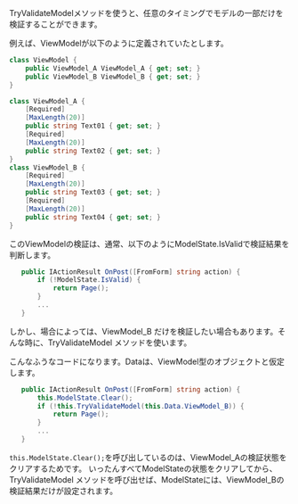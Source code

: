 TryValidateModelメソッドを使うと、任意のタイミングでモデルの一部だけを検証することができます。

例えば、ViewModelが以下のように定義されていたとします。

```cs
class ViewModel {
    public ViewModel_A ViewModel_A { get; set; }
    public ViewModel_B ViewModel_B { get; set; }
}

class ViewModel_A {
    [Required]
    [MaxLength(20)]
    public string Text01 { get; set; }
    [Required]
    [MaxLength(20)]
    public string Text02 { get; set; }
}
class ViewModel_B {
    [Required]
    [MaxLength(20)]
    public string Text03 { get; set; }
    [Required]
    [MaxLength(20)]
    public string Text04 { get; set; }
}
```

このViewModelの検証は、通常、以下のようにModelState.IsValidで検証結果を判断します。

```cs
   public IActionResult OnPost([FromForm] string action) {
       if (!ModelState.IsValid) {
           return Page();
       }
       ...
   }
```

しかし、場合によっては、ViewModel_B だけを検証したい場合もあります。そんな時に、TryValidateModel メソッドを使います。

こんなふうなコードになります。Dataは、ViewModel型のオブジェクトと仮定します。

```cs
   public IActionResult OnPost([FromForm] string action) {
       this.ModelState.Clear();
       if (!this.TryValidateModel(this.Data.ViewModel_B)) {
           return Page();
       }
       ...
   }
```

`this.ModelState.Clear();`を呼び出しているのは、ViewModel_Aの検証状態をクリアするためです。
いったんすべてModelStateの状態をクリアしてから、TryValidateModel メソッドを呼び出せば、ModelStateには、ViewModel_Bの検証結果だけが設定されます。



```
